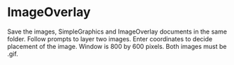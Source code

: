 # ImageOverlay

Save the images, SimpleGraphics and ImageOverlay documents in the same folder.
Follow prompts to layer two images.
Enter coordinates to decide placement of the image. 
Window is 800 by 600 pixels.
Both images must be .gif. 
